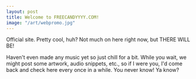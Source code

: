 ```yaml
---
layout: post
title: Welcome to FREECANDYYYY.COM!
image: "/art/webpromo.jpg"
---
```


Official site. Pretty cool, huh? Not much on here right now, but THERE WILL BE! 

Haven't even made any music yet so just chill for a bit. While you wait, we might post some artwork, audio snippets, etc., so if I were you, I'd come back and check here every once in a while. You never know! Ya know?
